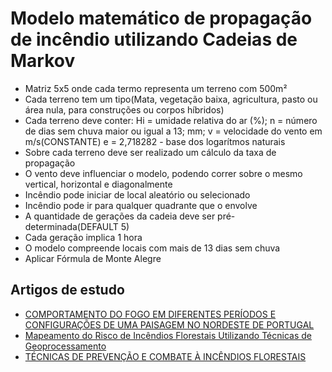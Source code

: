 ﻿# Modelo matemático de propagação de incêndio utilizando Cadeias de Markov

* Matriz 5x5 onde cada termo representa um terreno com 500m²
* Cada terreno tem um tipo(Mata, vegetação baixa, agricultura, pasto ou área nula, para construções ou corpos híbridos)
* Cada terreno deve conter: Hi = umidade relativa do ar (%); n = número de dias sem chuva maior ou igual a 13;
mm; v = velocidade do vento em m/s(CONSTANTE)
e = 2,718282 - base dos logarítmos naturais
* Sobre cada terreno deve ser realizado um cálculo da taxa de propagação
* O vento deve influenciar o modelo, podendo correr sobre o mesmo vertical, horizontal e diagonalmente
* Incêndio pode iniciar de local aleatório ou selecionado
* Incêndio pode ir para qualquer quadrante que o envolve
* A quantidade de gerações da cadeia deve ser pré-determinada(DEFAULT 5)
* Cada geração implica 1 hora
* O modelo compreende locais com mais de 13 dias sem chuva
* Aplicar Fórmula de Monte Alegre


## Artigos de estudo 

* <a href="https://periodicos.ufsm.br/cienciaflorestal/article/view/27728/15735">COMPORTAMENTO DO FOGO EM DIFERENTES PERÍODOS E CONFIGURAÇÕES DE UMA PAISAGEM NO NORDESTE DE PORTUGAL</a><br>
* <a href="http://www.scielo.br/pdf/floram/v24/2179-8087-floram-2179-8087025615.pdf">Mapeamento do Risco de Incêndios Florestais Utilizando Técnicas de Geoprocessamento</a><br>
* <a href="https://www2.codevasf.gov.br/programas_acoes/programa-florestal-1/acoes-florestais-na-bacia-do-parnaiba/produto11_apostila_incendios.pdf">TÉCNICAS DE PREVENÇÃO E COMBATE À INCÊNDIOS FLORESTAIS</a><br>
